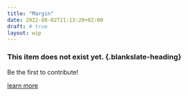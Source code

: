 ```yaml
---
title: "Margin"
date: 2022-08-02T21:13:20+02:00
draft: # true
layout: wip
---
```


<!-- Please update once the item has been implemented -->
<!-- Make sure to remove the layout: wip -->

### This item does not exist yet. {.blankslate-heading}

Be the first to contribute!

[learn more](/guidelines/contributing)
